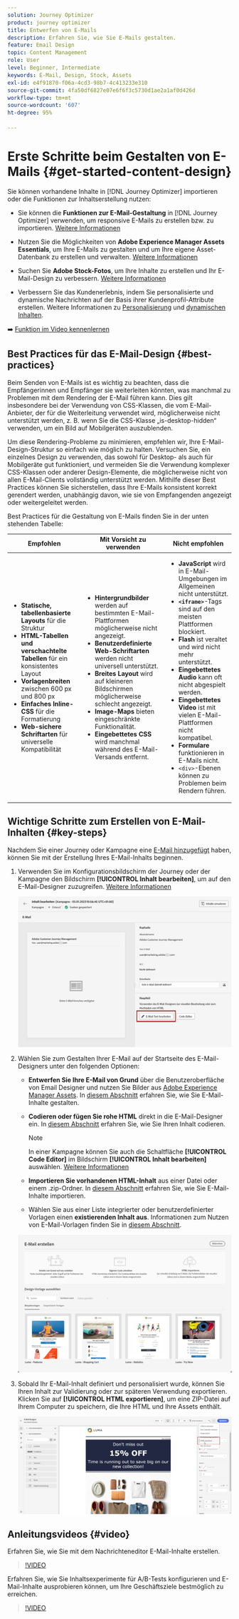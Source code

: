 ```yaml
---
solution: Journey Optimizer
product: journey optimizer
title: Entwerfen von E-Mails
description: Erfahren Sie, wie Sie E-Mails gestalten.
feature: Email Design
topic: Content Management
role: User
level: Beginner, Intermediate
keywords: E-Mail, Design, Stock, Assets
exl-id: e4f91870-f06a-4cd3-98b7-4c413233e310
source-git-commit: 4fa50df6827e07e6f6f3c5730d1ae2a1af0d426d
workflow-type: tm+mt
source-wordcount: '607'
ht-degree: 95%

---
```


# Erste Schritte beim Gestalten von E-Mails {#get-started-content-design}

Sie können vorhandene Inhalte in [!DNL Journey Optimizer] importieren oder die Funktionen zur Inhaltserstellung nutzen:

* Sie können die **Funktionen zur E-Mail-Gestaltung** in [!DNL Journey Optimizer] verwenden, um responsive E-Mails zu erstellen bzw. zu importieren. [Weitere Informationen](content-from-scratch.md)

* Nutzen Sie die Möglichkeiten von **Adobe Experience Manager Assets Essentials**, um Ihre E-Mails zu gestalten und um Ihre eigene Asset-Datenbank zu erstellen und verwalten. [Weitere Informationen](../integrations/assets.md)

* Suchen Sie **Adobe Stock-Fotos**, um Ihre Inhalte zu erstellen und Ihr E-Mail-Design zu verbessern. [Weitere Informationen](../integrations/stock.md)

* Verbessern Sie das Kundenerlebnis, indem Sie personalisierte und dynamische Nachrichten auf der Basis ihrer Kundenprofil-Attribute erstellen. Weitere Informationen zu [Personalisierung](../personalization/personalize.md) und [dynamischen Inhalten](../personalization/get-started-dynamic-content.md).

➡️ [Funktion im Video kennenlernen](#video)

## Best Practices für das E-Mail-Design {#best-practices}

Beim Senden von E-Mails ist es wichtig zu beachten, dass die Empfängerinnen und Empfänger sie weiterleiten könnten, was manchmal zu Problemen mit dem Rendering der E-Mail führen kann. Dies gilt insbesondere bei der Verwendung von CSS-Klassen, die vom E-Mail-Anbieter, der für die Weiterleitung verwendet wird, möglicherweise nicht unterstützt werden, z. B. wenn Sie die CSS-Klasse „is-desktop-hidden“ verwenden, um ein Bild auf Mobilgeräten auszublenden.

Um diese Rendering-Probleme zu minimieren, empfehlen wir, Ihre E-Mail-Design-Struktur so einfach wie möglich zu halten. Versuchen Sie, ein einzelnes Design zu verwenden, das sowohl für Desktop- als auch für Mobilgeräte gut funktioniert, und vermeiden Sie die Verwendung komplexer CSS-Klassen oder anderer Design-Elemente, die möglicherweise nicht von allen E-Mail-Clients vollständig unterstützt werden. Mithilfe dieser Best Practices können Sie sicherstellen, dass Ihre E-Mails konsistent korrekt gerendert werden, unabhängig davon, wie sie von Empfangenden angezeigt oder weitergeleitet werden.

Best Practices für die Gestaltung von E-Mails finden Sie in der unten stehenden Tabelle:

| Empfohlen | Mit Vorsicht zu verwenden | Nicht empfohlen |
|-|-|-|
| <ul><li><b>Statische, tabellenbasierte Layouts</b> für die Struktur</li> <li><b>HTML-Tabellen und verschachtelte Tabellen</b> für ein konsistentes Layout</li> <li><b>Vorlagenbreiten</b> zwischen 600 px und 800 px </li> <li><b>Einfaches Inline-CSS</b> für die Formatierung </li> <li><b>Web-sichere Schriftarten</b> für universelle Kompatibilität</li> | <ul><li><b>Hintergrundbilder</b> werden auf bestimmten E-Mail-Plattformen möglicherweise nicht angezeigt.</li><li><b>Benutzerdefinierte Web-Schriftarten</b> werden nicht universell unterstützt.</li><li><b>Breites Layout</b> wird auf kleineren Bildschirmen möglicherweise schlecht angezeigt.</li><li><b>Image-Maps</b> bieten eingeschränkte Funktionalität.</li><li><b>Eingebettetes CSS</b> wird manchmal während des E-Mail-Versands entfernt.</li> | <ul><li><b>JavaScript</b> wird in E-Mail-Umgebungen im Allgemeinen nicht unterstützt.</li> <li> <b>`<iframe>`</b>-Tags sind auf den meisten Plattformen blockiert. </li> <li><b>Flash</b> ist veraltet und wird nicht mehr unterstützt.</li> <li><b>Eingebettetes Audio</b> kann oft nicht abgespielt werden.</li> <li><b>Eingebettetes Video</b> ist mit vielen E-Mail-Plattformen nicht kompatibel.</li> <li> <b>Formulare</b> funktionieren in E-Mails nicht.</li> <li> `<div>`-Ebenen können zu Problemen beim Rendern führen.</li> |

## Wichtige Schritte zum Erstellen von E-Mail-Inhalten {#key-steps}

Nachdem Sie einer Journey oder Kampagne eine [E-Mail hinzugefügt](create-email.md) haben, können Sie mit der Erstellung Ihres E-Mail-Inhalts beginnen.

1. Verwenden Sie im Konfigurationsbildschirm der Journey oder der Kampagne den Bildschirm **[!UICONTROL Inhalt bearbeiten]**, um auf den E-Mail-Designer zuzugreifen. [Weitere Informationen](create-email.md#define-email-content)

   ![](assets/email_designer_edit_email_body.png)

1. Wählen Sie zum Gestalten Ihrer E-Mail auf der Startseite des E-Mail-Designers unter den folgenden Optionen:

   * **Entwerfen Sie Ihre E-Mail von Grund** über die Benutzeroberfläche von Email Designer und nutzen Sie Bilder aus [Adobe Experience Manager Assets](../integrations/assets.md). In [diesem Abschnitt](content-from-scratch.md) erfahren Sie, wie Sie E-Mail-Inhalte gestalten.

   * **Codieren oder fügen Sie rohe HTML** direkt in die E-Mail-Designer ein. In [diesem Abschnitt](code-content.md) erfahren Sie, wie Sie Ihren Inhalt codieren.

     >[!NOTE]
     >
     >In einer Kampagne können Sie auch die Schaltfläche **[!UICONTROL Code Editor]** im Bildschirm **[!UICONTROL Inhalt bearbeiten]** auswählen. [Weitere Informationen](create-email.md#define-email-content)

   * **Importieren Sie vorhandenen HTML-Inhalt** aus einer Datei oder einem .zip-Ordner. In [diesem Abschnitt](existing-content.md) erfahren Sie, wie Sie E-Mail-Inhalte importieren.

   * Wählen Sie aus einer Liste integrierter oder benutzerdefinierter Vorlagen einen **existierenden Inhalt aus**. Informationen zum Nutzen von E-Mail-Vorlagen finden Sie in [diesem Abschnitt](../email/use-email-templates.md).

   ![](assets/email_designer_create_options.png)

1. Sobald Ihr E-Mail-Inhalt definiert und personalisiert wurde, können Sie Ihren Inhalt zur Validierung oder zur späteren Verwendung exportieren. Klicken Sie auf **[!UICONTROL HTML exportieren]**, um eine ZIP-Datei auf Ihrem Computer zu speichern, die Ihre HTML und Ihre Assets enthält.

   ![](assets/email_designer_export.png)

## Anleitungsvideos {#video}

Erfahren Sie, wie Sie mit dem Nachrichteneditor E-Mail-Inhalte erstellen.

>[!VIDEO](https://video.tv.adobe.com/v/334150?quality=12)

Erfahren Sie, wie Sie Inhaltsexperimente für A/B-Tests konfigurieren und E-Mail-Inhalte ausprobieren können, um Ihre Geschäftsziele bestmöglich zu erreichen.

>[!VIDEO](https://video.tv.adobe.com/v/3447340?captions=ger)
